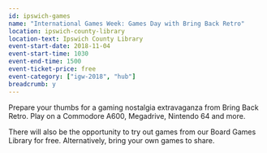 ```yaml
---
id: ipswich-games
name: "International Games Week: Games Day with Bring Back Retro"
location: ipswich-county-library
location-text: Ipswich County Library
event-start-date: 2018-11-04
event-start-time: 1030
event-end-time: 1500
event-ticket-price: free
event-category: ["igw-2018", "hub"]
breadcrumb: y
---
```


Prepare your thumbs for a gaming nostalgia extravaganza from Bring Back Retro. Play on a Commodore A600, Megadrive, Nintendo 64 and more.

There will also be the opportunity to try out games from our Board Games Library for free. Alternatively, bring your own games to share.
